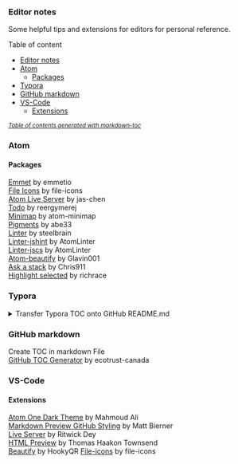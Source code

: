 ### Editor notes

Some helpful tips and extensions for editors for personal reference.

Table of content
- [Editor notes](#editor-notes)
- [Atom](#atom)
  * [Packages](#packages)
- [Typora](#typora)
- [GitHub markdown](#github-markdown)
- [VS-Code](#vs-code)
  * [Extensions](#extensions)

<small><i><a href='http://ecotrust-canada.github.io/markdown-toc/'>Table of contents generated with markdown-toc</a></i></small>

### Atom

#### Packages

[Emmet](https://atom.io/packages/emmet) by emmetio  
[File Icons](https://atom.io/packages/file-icons) by file-icons  
[Atom Live Server](https://atom.io/packages/atom-live-server) by jas-chen  
[Todo](https://atom.io/packages/todo) by reergymerej  
[Minimap](https://atom.io/packages/minimap) by atom-minimap  
[Pigments](https://atom.io/packages/pigments) by abe33  
[Linter](https://atom.io/packages/linter) by steelbrain  
[Linter-jshint](https://atom.io/packages/linter-jshint) by AtomLinter  
[Linter-jscs](https://atom.io/packages/linter-jscs) by AtomLinter  
[Atom-beautify](https://atom.io/packages/atom-beautify) by Glavin001  
[Ask a stack](https://atom.io/packages/ask-stack) by Chris911  
[Highlight selected](https://atom.io/packages/highlight-selected) by richrace

### Typora

<details>
<summary>Transfer Typora TOC onto GitHub README.md</summary>

GitHub markdown uses **pandoc** markdown which differs from Typora markdown. To turn the **Typora** markdown table of content TOC into functional TOC in GitHub, we need to export the Typora file as **Markdown (other spec)**.

1 - Go to **File > Preferences > Export**  
2 - Add export type as **Markdown (other spec) > variant: GitHub-flavored markdown**  
3 - Install **pandoc** as instructed  
4 - Restart **PC? or Typora**  
5 - Export your **Typora** file: **File > Export > Markdown (other spec)**  
6 - Your new file should have TOC that works in GitHub README.md/ GitHub markdown  

</details>

### GitHub markdown

Create TOC in markdown File  
[GitHub TOC Generator](https://ecotrust-canada.github.io/markdown-toc/) by ecotrust-canada

### VS-Code

#### Extensions

[Atom One Dark Theme](https://marketplace.visualstudio.com/items?itemName=akamud.vscode-theme-onedark) by Mahmoud Ali  
[Markdown Preview GitHub Styling](https://marketplace.visualstudio.com/items?itemName=bierner.markdown-preview-github-styles) by Matt Bierner  
[Live Server](https://marketplace.visualstudio.com/items?itemName=ritwickdey.LiveServer) by Ritwick Dey  
[HTML Preview](https://marketplace.visualstudio.com/items?itemName=tht13.html-preview-vscode) by Thomas Haakon Townsend  
[Beautify](https://marketplace.visualstudio.com/items?itemName=HookyQR.beautify) by HookyQR
[File-icons](https://marketplace.visualstudio.com/items?itemName=file-icons.file-icons) by file-icons
